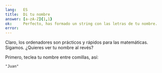 ```yaml
---
lang:   ES
title:  Di tu nombre
answer: [a-zA-Z]{1,1}
ok:     Perfecto, has formado un string con las letras de tu nombre.
error:  
---
```


Claro, los ordenadores son prácticos y rápidos para las matemáticas. Sigamos. ¿Quieres ver tu nombre al revés?

Primero, teclea tu nombre entre comillas, así:

    "Juan"
